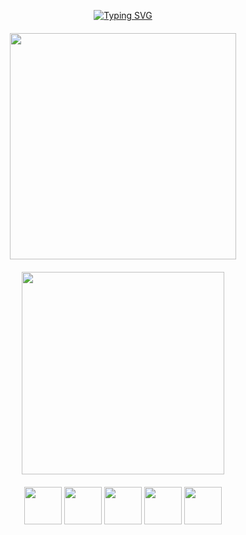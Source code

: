 <div align="center">

[![Typing SVG](https://readme-typing-svg.demolab.com/?lines=Bem+vindo+ao+meu+GitHub+<3;Sou+a+Sofia!😼&center=true&width=500)](https://git.io/typing-svg)

<div style="display: flex; justify-content: center; align-items: center; gap: 20px; flex-wrap: wrap; margin-top: 20px;">
  <img src="https://github-readme-stats.vercel.app/api?username=SofiaPrado0&show_icons=true&theme=tokyonight" width="362" />
  <img src="https://github-readme-stats.vercel.app/api/top-langs/?username=SofiaPrado0&layout=compact&theme=tokyonight" width="324"/>
</div>

<div style="margin-top: 20px;">
  <img src="https://i.gifer.com/56Bh.gif" width="60" />
  <img src="https://i.gifer.com/56Bh.gif" width="60" />
  <img src="https://i.gifer.com/56Bh.gif" width="60" />
  <img src="https://i.gifer.com/56Bh.gif" width="60" />
  <img src="https://i.gifer.com/56Bh.gif" width="60" />
</div>

</div>
